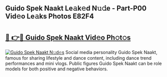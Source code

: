 ## Guido Spek Naakt Le𝚊k𝚎d N𝚞𝚍e - Part-P00 Vid𝚎o Le𝚊ks Photos E82F4

# <h2><a href="http://fb75pgr.evod.top/?m=Guido+Spek+Naakt">🔗 👉🔴 Guido Spek Naakt Vid𝚎o Ph𝚘t𝚘s</a></h2>

[![Guido Spek Naakt N𝚞d𝚎s](https://i.imgur.com/8V9OHl7.gif)](http://fb75pgr.evod.top/?m=Guido+Spek+Naakt)
Social media personality Guido Spek Naakt, famous for sharing lifestyle and dance content, including dance trend performances and mini vlogs. Public figures Guido Spek Naakt can be role models for both positive and negative behaviors. 

